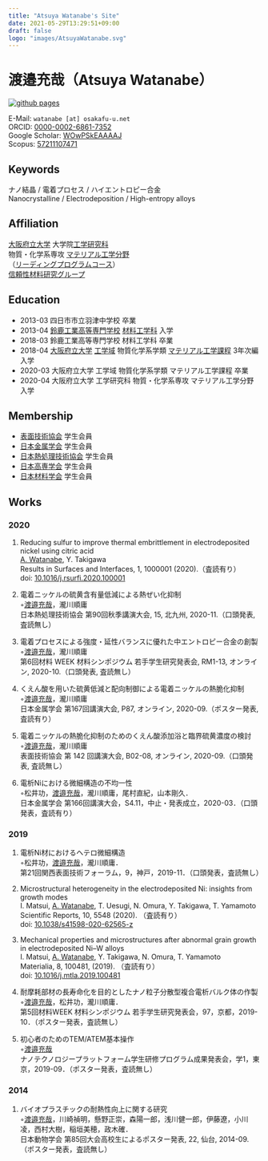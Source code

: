 ```yaml
---
title: "Atsuya Watanabe's Site"
date: 2021-05-29T13:29:51+09:00
draft: false
logo: "images/AtsuyaWatanabe.svg"
---
```


# 渡邉充哉（Atsuya Watanabe）
<!-- ![Atsuya Watanabe](images/AtsuyaWatanabe.svg) -->
[![github pages](https://github.com/atsuyaw/atsuyaw.github.io/actions/workflows/gh-pages.yml/badge.svg)](https://github.com/atsuyaw/atsuyaw.github.io/actions/workflows/gh-pages.yml)

E-Mail: `watanabe [at] osakafu-u.net`  
ORCID: [0000-0002-6861-7352](https://orcid.org/0000-0002-6861-7352)  
Google Scholar: [WOwPSkEAAAAJ](https://scholar.google.com/citations?hl=ja&user=WOwPSkEAAAAJ)  
Scopus: [57211107471](https://www.scopus.com/authid/detail.uri?authorId=57211107471)

## Keywords
ナノ結晶 / 電着プロセス / ハイエントロピー合金  
Nanocrystalline / Electrodeposition / High-entropy alloys

## Affiliation
[大阪府立大学](https://www.osakafu-u.ac.jp/) 大学院[工学研究科](http://www.eng.osakafu-u.ac.jp)  
物質・化学系専攻 [マテリアル工学分野](http://mtr1.osakafu-u.ac.jp/materials-jpn)   
（[リーディングプログラムコース](https://sims-program.osakafu-u.ac.jp)）  
[信頼性材料研究グループ](http://www2.mtr.osakafu-u.ac.jp)
 
 ## Education

- 2013-03 四日市市立羽津中学校 卒業
- 2013-04 [鈴鹿工業高等専門学校](https://www.suzuka-ct.ac.jp) [材料工学科](https://www.suzuka-ct.ac.jp/mse) 入学
- 2018-03 鈴鹿工業高等専門学校 材料工学科 卒業
- 2018-04 [大阪府立大学](https://www.osakafu-u.ac.jp/) [工学域](http://www.eng.osakafu-u.ac.jp/) 物質化学系学類 [マテリアル工学課程](http://mtr1.osakafu-u.ac.jp/materials-jpn) 3年次編入学
- 2020-03 大阪府立大学 工学域 物質化学系学類 マテリアル工学課程 卒業
- 2020-04 大阪府立大学 工学研究科 物質・化学系専攻 マテリアル工学分野 入学

## Membership
- [表面技術協会](https://www.sfj.or.jp) 学生会員
- [日本金属学会](https://jim.or.jp) 学生会員
- [日本熱処理技術協会](http://www.jsht.or.jp) 学生会員
- [日本高専学会](http://jact.sakura.ne.jp) 学生会員
- [日本材料学会](https://www.jsms.jp) 学生会員

## Works
### 2020
1. Reducing sulfur to improve thermal embrittlement in electrodeposited nickel using citric acid  
    <u>A. Watanabe</u>, Y. Takigawa  
    Results in Surfaces and Interfaces, 1, 1000001 (2020).（査読有り）  
    doi: [10.1016/j.rsurfi.2020.100001](https://doi.org/10.1016/j.rsurfi.2020.100001)

1. 電着ニッケルの硫黄含有量低減による熱ぜい化抑制  
    ◦<u>渡邉充哉</u>，瀧川順庸  
    日本熱処理技術協会 第90回秋季講演大会, 15, 北九州, 2020-11.（口頭発表, 査読無し）

1. 電着プロセスによる強度・延性バランスに優れた中エントロピー合金の創製  
    ◦<u>渡邉充哉</u>，瀧川順庸  
    第6回材料 WEEK 材料シンポジウム 若手学生研究発表会, RM1-13, オンライン, 2020-10.（口頭発表, 査読無し）

1. くえん酸を用いた硫黄低減と配向制御による電着ニッケルの熱脆化抑制  
    ◦<u>渡邉充哉</u>，瀧川順庸  
    日本金属学会 第167回講演大会, P87, オンライン, 2020-09.（ポスター発表, 査読有り）

1. 電着ニッケルの熱脆化抑制のためのくえん酸添加浴と臨界硫黄濃度の検討  
    ◦<u>渡邉充哉</u>，瀧川順庸  
    表面技術協会 第 142 回講演大会, B02-08, オンライン, 2020-09.（口頭発表, 査読無し）

1. 電析Niにおける微細構造の不均一性  
    ◦松井功，<u>渡邉充哉</u>，瀧川順庸，尾村直紀，山本剛久．  
    日本金属学会 第166回講演大会，S4.11，中止・発表成立，2020-03．（口頭発表，査読有り）

### 2019

<!--more-->

1. 電析Ni材におけるヘテロ微細構造  
    ◦松井功，<u>渡邉充哉</u>，瀧川順庸．  
    第21回関西表面技術フォーラム，9，神戸，2019-11．（口頭発表，査読無し）

1. Microstructural heterogeneity in the electrodeposited Ni: insights from growth modes  
    I. Matsui, <u>A. Watanabe</u>, T. Uesugi, N. Omura, Y. Takigawa, T. Yamamoto  
    Scientific Reports, 10, 5548 (2020). （査読有り）  
    doi: [10.1038/s41598-020-62565-z](https://doi.org/10.1038/s41598-020-62565-z)

1. Mechanical properties and microstructures after abnormal grain growth in electrodeposited Ni–W alloys  
    I. Matsui, <u>A. Watanabe</u>, Y. Takigawa, N. Omura, T. Yamamoto  
    Materialia, 8, 100481, (2019). （査読有り）  
    doi: [10.1016/j.mtla.2019.100481](https://doi.org/10.1016/j.mtla.2019.100481)

1. 耐摩耗部材の長寿命化を目的としたナノ粒子分散型複合電析バルク体の作製  
    ◦<u>渡邉充哉</u>，松井功，瀧川順庸．  
    第5回材料WEEK 材料シンポジウム 若手学生研究発表会，97，京都，2019-10．（ポスター発表，査読無し）

1. 初心者のためのTEM/ATEM基本操作  
    ◦<u>渡邉充哉</u>  
    ナノテクノロジープラットフォーム学生研修プログラム成果発表会，学1，東京，2019-09．（ポスター発表，査読無し）

### 2014
1. バイオプラスチックの耐熱性向上に関する研究  
  ◦<u>渡邉充哉</u>，川崎禎明，懸野正崇，森陽一郎，浅川健一郎，伊藤遼，小川凌，西村大樹，稲垣美穂，政木確．  
  日本動物学会 第85回大会高校生によるポスター発表, 22, 仙台, 2014-09. （ポスター発表，査読無し）
  
